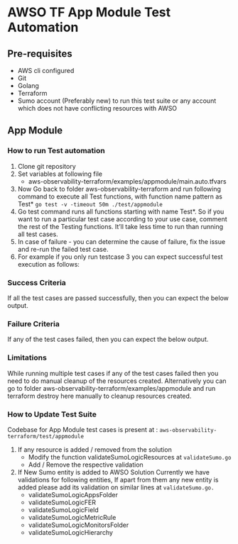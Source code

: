 # AWSO TF App Module Test Automation

## Pre-requisites

- AWS cli configured
- Git
- Golang
- Terraform
- Sumo account (Preferably new) to run this test suite or any account which does not have conflicting resources with AWSO

## App Module
### How to run Test automation 
1. Clone git repository
2. Set variables at following file
   - aws-observability-terraform/examples/appmodule/main.auto.tfvars
3. Now Go back to folder aws-observability-terraform and run following command to execute all Test functions, with function name pattern as Test*
```go test -v -timeout 50m ./test/appmodule```
4. Go test command runs all functions starting with name Test*. So if you want to run a particular test case according to your use case, comment the rest of the Testing functions. It’ll take less time to run than running all test cases.
5. In case of failure - you can determine the cause of failure, fix the issue and re-run the failed test case.
6. For example if you only run testcase 3 you can expect successful test execution as follows:

### Success Criteria
If all the test cases are passed successfully, then you can expect the below output. 

### Failure Criteria
If any of the test cases failed, then you can expect the below output. 
### Limitations
While running multiple test cases if any of the test cases failed then you need to do manual cleanup of the resources created. Alternatively you can go to folder aws-observability-terraform/examples/appmodule and run terraform destroy here manually to cleanup resources created.
### How to Update Test Suite
Codebase for App Module test cases is present at : ```aws-observability-terraform/test/appmodule```
1. If any resource is added / removed from the solution
   - Modify the function validateSumoLogicResources at ```validateSumo.go```
   - Add / Remove the respective validation
2. If New Sumo entity is added to AWSO Solution
Currently we have validations for following entities, If apart from them any new entity is added please add its validation on similar lines at ```validateSumo.go.```
   - validateSumoLogicAppsFolder
   - validateSumoLogicFER
   - validateSumoLogicField
   - validateSumoLogicMetricRule
   - validateSumoLogicMonitorsFolder
   - validateSumoLogicHierarchy
